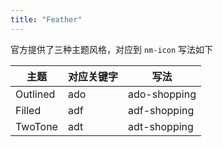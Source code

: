 ```yaml
---
title: "Feather"
---
```


官方提供了三种主题风格，对应到 `nm-icon` 写法如下

| 主题     | 对应关键字 | 写法         |
| -------- | ---------- | ------------ |
| Outlined | ado        | ado-shopping |
| Filled   | adf        | adf-shopping |
| TwoTone  | adt        | adt-shopping |
